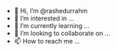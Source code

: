 - 👋 Hi, I’m @rashedurrahm
- 👀 I’m interested in ...
- 🌱 I’m currently learning ...
- 💞️ I’m looking to collaborate on ...
- 📫 How to reach me ...

<!---
rashedurrahm/rashedurrahm is a ✨ special ✨ repository because its `README.md` (this file) appears on your GitHub profile.
You can click the Preview link to take a look at your changes.
--->
